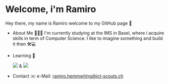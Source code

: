 # Welcome, i'm Ramiro
Hey there, my name is Ramiro welcome to my GitHub page 👋

- About Me 👨🏻‍💻
  I'm currently studying at the IMS in Basel, where i acquire skills in term of Computer Science.
  I like to imagine something and build it then 🛠️💻

- Learning 🧠
  
  <img src="https://skillicons.dev/icons?i=js"/> & <img src="https://skillicons.dev/icons?i=js,react,c,git" />
  
- Contact ✉️
  e-Mail: ramiro.hemmerling@ict-scouts.ch
